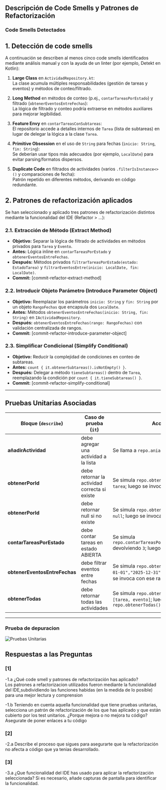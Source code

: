 ## Descripción de Code Smells y Patrones de Refactorización

### Code Smells Detectados
## 1. Detección de code smells

A continuación se describen al menos cinco code smells identificados mediante análisis manual y con la ayuda de un linter (por ejemplo, Detekt en Kotlin):

1. **Large Class** en `ActividadRepository.kt`:  
   La clase acumula múltiples responsabilidades (gestión de tareas y eventos) y métodos de conteo/filtrado.  

2. **Long Method** en métodos de conteo (p.ej., `contarTareasPorEstado`) y filtrado (`obtenerEventosEntreFechas`):  
   La lógica de filtrado y conteo podría extraerse en métodos auxiliares para mejorar legibilidad.
   
3. **Feature Envy** en `contarTareasConSubtareas`:  
   El repositorio accede a detalles internos de `Tarea` (lista de subtareas) en lugar de delegar la lógica a la clase `Tarea`.  
   

4. **Primitive Obsession** en el uso de `String` para fechas (`inicio: String`, `fin: String`):  
   Se deberían usar tipos más adecuados (por ejemplo, `LocalDate`) para evitar parsing/formatos dispersos.  
   

5. **Duplicate Code** en filtrados de actividades (varios `.filterIsInstance<>()` y comparaciones de fecha):  
   Patrón repetido en diferentes métodos, derivando en código redundante.  
 


## 2. Patrones de refactorización aplicados

Se han seleccionado y aplicado tres patrones de refactorización distintos mediante la funcionalidad del IDE (Refactor > ...):

### 2.1. Extracción de Método (Extract Method)

- **Objetivo:** Separar la lógica de filtrado de actividades en métodos privados para `Tarea` y `Evento`.  
- **Antes:** Lógica inline en `contarTareasPorEstado` y `obtenerEventosEntreFechas`.  
- **Después:** Métodos privados `filtrarTareasPorEstado(estado: EstadoTarea)` y `filtrarEventosEntre(inicio: LocalDate, fin: LocalDate)`.  
- **Commit:** [commit-refactor-extract-method]

### 2.2. Introducir Objeto Parámetro (Introduce Parameter Object)

- **Objetivo:** Reemplazar los parámetros `inicio: String` y `fin: String` por un objeto `RangoFechas` que encapsula dos `LocalDate`.  
- **Antes:** Métodos `obtenerEventosEntreFechas(inicio: String, fin: String)` en `IActividadRepository`.  
- **Después:** `obtenerEventosEntreFechas(rango: RangoFechas)` con validación centralizada de rangos.  
- **Commit:** [commit-refactor-introduce-parameter-object]

### 2.3. Simplificar Condicional (Simplify Conditional)

- **Objetivo:** Reducir la complejidad de condiciones en conteo de subtareas.  
- **Antes:** `count { it.obtenerSubtareas().isNotEmpty() }`.  
- **Después:** Delegar a método `tieneSubtareas()` dentro de `Tarea`, reemplazando la condición por `count { it.tieneSubtareas() }`.  
- **Commit:** [commit-refactor-simplify-conditional]

---

## Pruebas Unitarias Asociadas

| Bloque (`describe`)                  | Caso de prueba (`it`)                                           | Acción realizada                                                | Resultado esperado                                         |
|--------------------------------------|-----------------------------------------------------------------|-----------------------------------------------------------------|------------------------------------------------------------|
| **añadirActividad**                  | debe agregar una actividad a la lista                           | Se llama a `repo.aniadirActividad(tarea)`                       | Verifica que `aniadirActividad(tarea)` fue invocado       |
| **obtenerPorId**                     | debe retornar la actividad correcta si existe                   | Se simula `repo.obtenerPorId(any())` devolviendo `tarea`; luego se invoca con `1` | Devuelve el objeto `tarea`                                  |
| **obtenerPorId**                     | debe retornar null si no existe                                 | Se simula `repo.obtenerPorId(any())` devolviendo `null`; luego se invoca con `999` | Devuelve `null`                                            |
| **contarTareasPorEstado**           | debe contar tareas en estado ABIERTA                            | Se simula `repo.contarTareasPorEstado(EstadoTarea.ABIERTA)` devolviendo `3`; luego se invoca con `ABIERTA` | Devuelve `3`                                              |
| **obtenerEventosEntreFechas**        | debe filtrar eventos entre fechas                               | Se simula `repo.obtenerEventosEntreFechas("2025-01-01","2025-12-31")` devolviendo `[evento]`; luego se invoca con ese rango | Devuelve lista conteniendo solo `evento`                  |
| **obtenerTodas**                     | debe retornar todas las actividades                             | Se simula `repo.obtenerTodas()` devolviendo `[tarea, evento]`; luego se invoca `repo.obtenerTodas()` | Devuelve lista con `[tarea, evento]`                       |


---

### Prueba de depuracion
![Pruebas Unitarias](Imagenes/.png)

## Respuestas a las Preguntas

### [1]
-1.a ¿Qué code smell y patrones de refactorización has aplicado?  
Los patrones a refactorizacion utilizados fueron mediante la funcionalidad del IDE,subdividiendo las funciones habidas (en la medida de lo posible) para una mejor lectura y comprension  

-1.b Teniendo en cuenta aquella funcionalidad que tiene pruebas unitarias, selecciona un patrón de refactorización de los que has aplicado y que están cubierto por los test unitarios. ¿Porque mejora o no mejora tu código? Asegurate de poner enlaces a tu código
### [2]
-2.a Describe el proceso que sigues para asegurarte que la refactorización no afecta a código que ya tenias desarrollado.
### [3]
-3.a ¿Que funcionalidad del IDE has usado para aplicar la refactorización seleccionada? Si es necesario, añade capturas de pantalla para identificar la funcionalidad.
